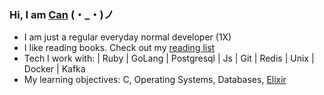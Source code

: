 ### Hi, I am [Can](https://en.wikipedia.org/wiki/Can_(name)) (・_・)ノ

- I am just a regular everyday normal developer (1X)
- I like reading books. Check out my [reading list](https://www.goodreads.com/user/show/19818773-can-eldem)
- Tech I work with: | Ruby | GoLang | Postgresql | Js | Git | Redis | Unix | Docker | Kafka 
- My learning objectives: C, Operating Systems, Databases, [Elixir](https://elixir-lang.org/)
